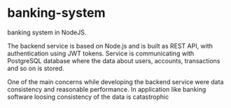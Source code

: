 # banking-system

banking system in NodeJS.

The backend service is based on Node.js and is built as REST API, with authentication using JWT tokens. Service is communicating with PostgreSQL database where the data about users, accounts, transactions and so on is stored.

One of the main concerns while developing the backend service were data consistency and reasonable performance. In application like banking software loosing consistency of the data is catastrophic
